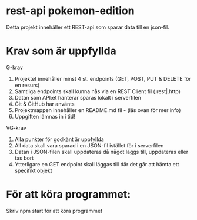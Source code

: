# rest-api pokemon-edition
Detta projekt innehåller ett REST-api som sparar data till en json-fil.

# Krav som är uppfyllda

G-krav
1. Projektet innehåller minst 4 st. endpoints (GET, POST, PUT & DELETE för en resurs) 
2. Samtliga endpoints skall kunna nås via en REST Client fil (.rest|.http)
3. Datan som API:et hanterar sparas lokalt i serverfilen
4. Git & GitHub har använts
5. Projektmappen innehåller en README.md fil - (läs ovan för mer info)
6. Uppgiften lämnas in i tid!

VG-krav

1. Alla punkter för godkänt är uppfyllda
2. All data skall vara sparad i en JSON-fil istället för i serverfilen
3. Datan i JSON-filen skall uppdateras då något läggs till, uppdateras eller tas bort
5. Ytterligare en GET endpoint skall läggas till där det går att hämta ett specifikt objekt

# För att köra programmet:
Skriv npm start för att köra programmet